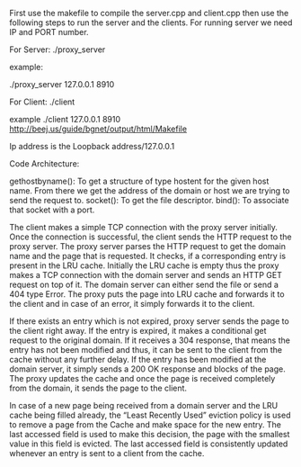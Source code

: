 First use the makefile to compile the server.cpp and client.cpp then use the following steps to run the server and the clients. For running server we need IP and PORT number.

For Server:
./proxy_server <ip> <port>

example:

./proxy_server 127.0.0.1 8910

For Client:
./client <proxy ip> <port> <URL>

example
./client 127.0.0.1 8910 http://beej.us/guide/bgnet/output/html/Makefile

Ip address is the Loopback address/127.0.0.1


Code Architecture:

gethostbyname(): To get a structure of type hostent for the given host name. From there we get the address of the domain or host we are trying to send the request to.
socket(): To get the file descriptor.
bind(): To associate that socket with a port.

The client makes a simple TCP connection with the proxy server initially. Once the
connection is successful, the client sends the HTTP request to the proxy server. The proxy server parses the HTTP request to get the domain name and the page that is requested. It checks, if a corresponding entry is present in the LRU cache. Initially the LRU cache is empty thus the proxy makes a TCP connection with the domain server and sends an HTTP GET request on top of it. The domain server can either send the file or send a 404 type Error.  The proxy puts the page into LRU cache and forwards it to the client and in case of an error, it simply forwards it to the client. 

If there exists an entry which is not expired, proxy server sends the page to the client right away. If the entry is expired, it makes a conditional get request to the original domain. If it receives a 304 response, that means the entry has not been modified and thus, it can be sent to the client from the cache without any further delay.
If the entry has been modified at the domain server, it simply sends a 200 OK response and blocks of the page. The proxy updates the cache and once the page is received completely from the domain, it sends the page to the client.

In case of a new page being received from a domain server and the LRU cache being filled already, the “Least Recently Used” eviction policy is used to remove a page from the Cache and make space for the new entry. The last accessed field is used to make this decision, the page with the smallest value in this field is evicted. The last accessed field
is consistently updated whenever an entry is sent to a client from the cache.   
